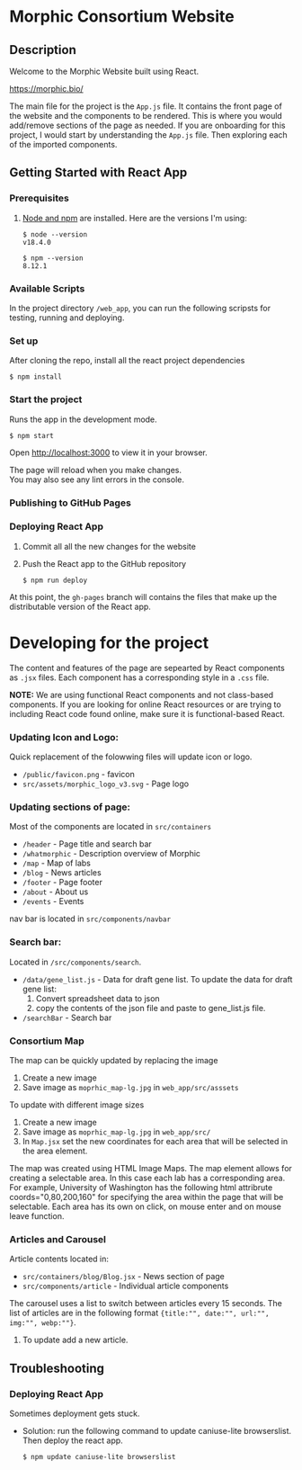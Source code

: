 # Morphic Consortium Website
## Description
Welcome to the Morphic Website built using React.

https://morphic.bio/

The main file for the project is the `App.js` file. It contains the front page of the website and the components to be rendered. This is where you would add/remove sections of the page as needed. If you are onboarding for this project, I would start by understanding the `App.js` file. Then exploring each of the imported components.


## Getting Started with React App
### Prerequisites

1. [Node and npm](https://nodejs.org/en/download/) are installed. Here are the versions I'm using:

    ```shell
    $ node --version
    v18.4.0

    $ npm --version
    8.12.1
    ```

### Available Scripts
In the project directory `/web_app`, you can run the following scripsts for testing, running and deploying.

### Set up

After cloning the repo, install all the react project dependencies
```shell
$ npm install
```
### Start the project
Runs the app in the development mode.
```shell
$ npm start
```
Open [http://localhost:3000](http://localhost:3000) to view it in your browser.

The page will reload when you make changes.\
You may also see any lint errors in the console.

### Publishing to GitHub Pages
### Deploying React App

1. Commit all all the new changes for the website

2. Push the React app to the GitHub repository

    ```shell
    $ npm run deploy
    ```

At this point, the `gh-pages` branch will contains the files that make up the distributable version of the React app.


# Developing for the project

The content and features of the page are sepearted by React components as `.jsx` files. Each component has a corresponding style in a `.css` file.

**NOTE:** We are using functional React components and not class-based components. If you are looking for online React resources or are trying to including React code found online, make sure it is functional-based React.

### Updating Icon and Logo:
Quick replacement of the folowwing files will update icon or logo.
* `/public/favicon.png` - favicon
* `src/assets/morphic_logo_v3.svg` - Page logo

### Updating sections of page:
Most of the components are located in `src/containers`
* `/header` - Page title and search bar
* `/whatmorphic` - Description overview of Morphic
* `/map` - Map of labs
* `/blog` - News articles
* `/footer` - Page footer
* `/about` - About us
* `/events` - Events

nav bar is located in `src/components/navbar`

### Search bar:
Located in `/src/components/search`. 
* `/data/gene_list.js` - Data for draft gene list. To update the data for draft gene list:
    1. Convert spreadsheet data to json
    2. copy the contents of the json file and paste to gene_list.js file.
* `/searchBar` - Search bar

### Consortium Map
The map can be quickly updated by replacing the image
1. Create a new image
2. Save image as `moprhic_map-lg.jpg` in `web_app/src/asssets`

To update with different image sizes
1. Create a new image
2. Save image as `moprhic_map-lg.jpg` in `web_app/src/`
3. In `Map.jsx` set the new coordinates for each area that will be selected in the area element.

The map was created using HTML Image Maps. The map element allows for creating a selectable area. In this case each lab has a corresponding area. For example, University of Washington has the following html attribrute coords="0,80,200,160" for specifying the area within the page that will be selectable. Each area has its own on click, on mouse enter and on mouse leave function.

### Articles and Carousel
Article contents located in:
* `src/containers/blog/Blog.jsx` - News section of page
* `src/components/article` - Individual article components

The carousel uses a list to switch between articles every 15 seconds. The list of articles are in the following format `{title:"", date:"", url:"", img:"", webp:""}`.
1. To update add a new article.

## Troubleshooting
### Deploying React App
Sometimes deployment gets stuck.
* Solution: run the following command to update caniuse-lite browserslist. Then deploy the react app.
    ```shell
    $ npm update caniuse-lite browserslist
    ```
